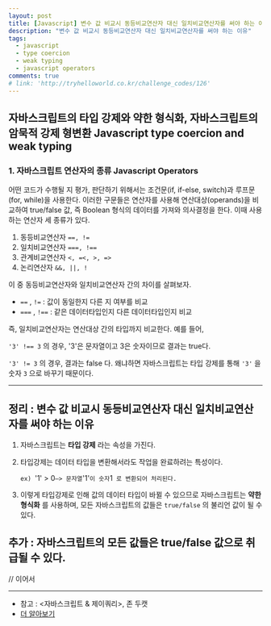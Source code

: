 ```yaml
---
layout: post
title: [Javascript] 변수 값 비교시 동등비교연산자 대신 일치비교연산자를 써야 하는 이유
description: "변수 값 비교시 동등비교연산자 대신 일치비교연산자를 써야 하는 이유"
tags:
  - javascript
  - type coercion
  - weak typing
  - javascript operators
comments: true
# link: 'http://tryhelloworld.co.kr/challenge_codes/126'
---
```


## 자바스크립트의 타입 강제와 약한 형식화, 자바스크립트의 암묵적 강제 형변환 Javascript type coercion and weak typing

### 1. 자바스크립트 연산자의 종류 Javascript Operators

어떤 코드가 수행될 지 평가, 판단하기 위해서는 조건문(if, if-else, switch)과 루프문(for, while)을 사용한다. 이러한 구문들은 연산자를 사용해 연산대상(operands)을 비교하여 true/false 값, 즉 Boolean 형식의 데이터를 가져와 의사결정을 한다. 이때 사용하는 연산자 세 종류가 있다.

1. 동등비교연산자 `==, !=` 
2. 일치비교연산자 `===, !==` 
3. 관계비교연산자 `<, =<, >, =>` 
4. 논리연산자 `&&, ||, !`

이 중 동등비교연산자와 일치비교연산자 간의 차이를 살펴보자.

-  `==` , `!=` : 값이 동일한지 다른 지 여부를 비교
-  `===` , `!==` : 같은 데이터타입인지 다른 데이터타입인지 비교

즉, 일치비교연산자는 연산대상 간의 타입까지 비교한다.
예를 들어,

 `'3' !== 3` 의 경우, '3'은 문자열이고 3은 숫자이므로 결과는 true다.

 `'3' != 3` 의 경우, 결과는 false 다. 왜냐하면 자바스크립트는 타입 강제를 통해 `'3'` 을 숫자 `3` 으로 바꾸기 때문이다.

---

## 정리 : 변수 값 비교시 동등비교연산자 대신 일치비교연산자를 써야 하는 이유

1. 자바스크립트는 **타입 강제** 라는 속성을 가진다.
2. 타입강제는 데이터 타입을 변환해서라도 작업을 완료하려는 특성이다.

	`ex) `'1' > 0` —> 문자열 `'1'` 이 숫자 `1` 로 변환되어 처리된다.`

3. 이렇게 타입강제로 인해 값의 데이터 타입이 바뀔 수 있으므로 자바스크립트는 **약한 형식화** 를 사용하며, 모든 자바스크립트의 값들은 `true/false` 의 불리언 값이 될 수 있다.

## 추가 : 자바스크립트의 모든 값들은 true/false 값으로 취급될 수 있다.

// 이어서

---

- 참고 : <자바스크립트 & 제이쿼리>, 존 두캣
- [더 알아보기](https://www.slideshare.net/senxation/ss-16791882)